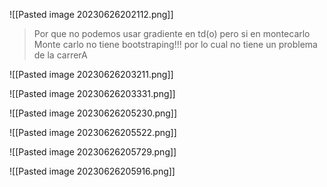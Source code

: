![[Pasted image 20230626202112.png]]

> Por que no podemos usar gradiente en td(o) pero si en montecarlo 
> Monte carlo no tiene bootstraping!!! por lo cual no tiene un problema de la carrerA


![[Pasted image 20230626203211.png]]

![[Pasted image 20230626203331.png]]

![[Pasted image 20230626205230.png]]

![[Pasted image 20230626205522.png]]

![[Pasted image 20230626205729.png]]

![[Pasted image 20230626205916.png]]

